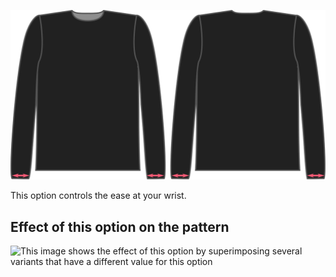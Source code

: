 ![The cuff ease factor on Brian](./cuffease.svg)

This option controls the ease at your wrist.

## Effect of this option on the pattern

![This image shows the effect of this option by superimposing several variants that have a different value for this option](brian\_cuffease\_sample.svg "Effect of this option on the pattern")
